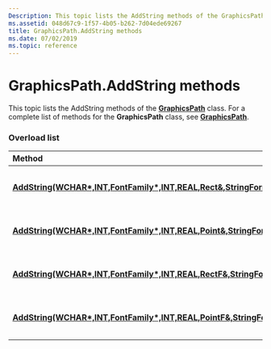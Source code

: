 ```yaml
---
Description: This topic lists the AddString methods of the GraphicsPath class. For a complete list of methods for the GraphicsPath class, see GraphicsPath.
ms.assetid: 048d67c9-1f57-4b05-b262-7d04ede69267
title: GraphicsPath.AddString methods
ms.date: 07/02/2019
ms.topic: reference
---
```


# GraphicsPath.AddString methods

This topic lists the AddString methods of the [**GraphicsPath**](https://msdn.microsoft.com/library/ms534456(v=VS.85).aspx) class. For a complete list of methods for the **GraphicsPath** class, see [**GraphicsPath**](https://msdn.microsoft.com/library/ms534456(v=VS.85).aspx).

### Overload list



| Method                                                                                                                                                                             | Description                                                                                                                                                                                               |
|:-----------------------------------------------------------------------------------------------------------------------------------------------------------------------------------|:----------------------------------------------------------------------------------------------------------------------------------------------------------------------------------------------------------|
| [**AddString(WCHAR\*,INT,FontFamily\*,INT,REAL,Rect&,StringFormat\*)**](https://msdn.microsoft.com/library/ms535585(v=VS.85).aspx)                                                                | The [**GraphicsPath::AddString**](https://msdn.microsoft.com/library/ms535585(v=VS.85).aspx) method adds the outline of a string to this path.<br/>                                                                |
| [**AddString(WCHAR\*,INT,FontFamily\*,INT,REAL,Point&,StringFormat\*)**](https://msdn.microsoft.com/library/ms535587(v=VS.85).aspx) | The [**GraphicsPath::AddString**](https://msdn.microsoft.com/library/ms535587(v=VS.85).aspx) method adds the outlines of a string to this path.<br/> |
| [**AddString(WCHAR\*,INT,FontFamily\*,INT,REAL,RectF&,StringFormat\*)**](https://msdn.microsoft.com/library/ms535588(v=VS.85).aspx)                                                         | The [**GraphicsPath::AddString**](https://msdn.microsoft.com/library/ms535588(v=VS.85).aspx) method adds the outline of a string to this path.<br/>                                                          |
| [**AddString(WCHAR\*,INT,FontFamily\*,INT,REAL,PointF&,StringFormat\*)**](https://msdn.microsoft.com/library/ms535586(v=VS.85).aspx)                                                            | The [**GraphicsPath::AddString**](https://msdn.microsoft.com/library/ms535586(v=VS.85).aspx) method adds the outline of a string to this path.<br/>                                                              |



 

 




